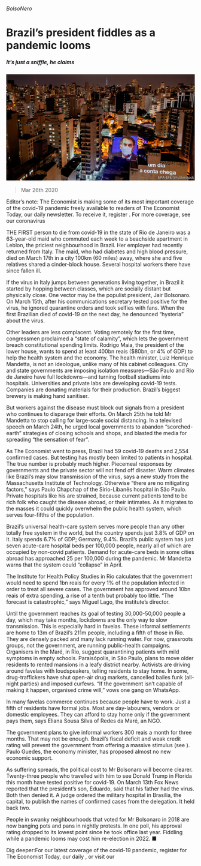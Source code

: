 ###### BolsoNero

# Brazil’s president fiddles as a pandemic looms 

##### It’s just a sniffle, he claims 

![image](images/20200328_AMP001_0.jpg) 

> Mar 26th 2020 

Editor’s note: The Economist is making some of its most important coverage of the covid-19 pandemic freely available to readers of The Economist Today, our daily newsletter. To receive it, register . For more coverage, see our coronavirus 

THE FIRST person to die from covid-19 in the state of Rio de Janeiro was a 63-year-old maid who commuted each week to a beachside apartment in Leblon, the priciest neighbourhood in Brazil. Her employer had recently returned from Italy. The maid, who had diabetes and high blood pressure, died on March 17th in a city 100km (60 miles) away, where she and five relatives shared a cinder-block house. Several hospital workers there have since fallen ill. 

If the virus in Italy jumps between generations living together, in Brazil it started by hopping between classes, which are socially distant but physically close. One vector may be the populist president, Jair Bolsonaro. On March 15th, after his communications secretary tested positive for the virus, he ignored quarantine orders and took selfies with fans. When the first Brazilian died of covid-19 on the next day, he denounced “hysteria” about the virus.


Other leaders are less complacent. Voting remotely for the first time, congressmen proclaimed a “state of calamity”, which lets the government breach constitutional spending limits. Rodrigo Maia, the president of the lower house, wants to spend at least 400bn reais ($80bn, or 4% of GDP) to help the health system and the economy. The health minister, Luiz Henrique Mandetta, is not an ideologue, unlike many of his cabinet colleagues. City and state governments are imposing isolation measures—São Paulo and Rio de Janeiro have full lockdowns—and turning football stadiums into hospitals. Universities and private labs are developing covid-19 tests. Companies are donating materials for their production. Brazil’s biggest brewery is making hand sanitiser. 

But workers against the disease must block out signals from a president who continues to disparage their efforts. On March 25th he told Mr Mandetta to stop calling for large-scale social distancing. In a televised speech on March 24th, he urged local governments to abandon “scorched-earth” strategies of closing schools and shops, and blasted the media for spreading “the sensation of fear”.

As The Economist went to press, Brazil had 59 covid-19 deaths and 2,554 confirmed cases. But testing has mostly been limited to patients in hospital. The true number is probably much higher. Piecemeal responses by governments and the private sector will not fend off disaster. Warm climates like Brazil’s may slow transmission of the virus, says a new study from the Massachusetts Institute of Technology. Otherwise “there are no mitigating factors,” says Paulo Chapchap of the Sírio-Libanês hospital in São Paulo. Private hospitals like his are strained, because current patients tend to be rich folk who caught the disease abroad, or their intimates. As it migrates to the masses it could quickly overwhelm the public health system, which serves four-fifths of the population.

Brazil’s universal health-care system serves more people than any other totally free system in the world, but the country spends just 3.8% of GDP on it. Italy spends 6.7% of GDP; Germany, 9.4%. Brazil’s public system has just seven acute-care hospital beds per 100,000 people, nearly all of which are occupied by non-covid patients. Demand for acute-care beds in some cities abroad has approached 25 per 100,000 during the pandemic. Mr Mandetta warns that the system could “collapse” in April.

The Institute for Health Policy Studies in Rio calculates that the government would need to spend 1bn reais for every 1% of the population infected in order to treat all severe cases. The government has approved around 10bn reais of extra spending, a rise of a tenth but probably too little. “The forecast is catastrophic,” says Miguel Lago, the institute’s director.

Until the government reaches its goal of testing 30,000-50,000 people a day, which may take months, lockdowns are the only way to slow transmission. This is especially hard in favelas. These informal settlements are home to 13m of Brazil’s 211m people, including a fifth of those in Rio. They are densely packed and many lack running water. For now, grassroots groups, not the government, are running public-health campaigns. Organisers in the Maré, in Rio, suggest quarantining patients with mild symptoms in empty schools. Paraisópolis, in São Paulo, plans to move older residents to rented mansions in a leafy district nearby. Activists are driving around favelas with loudspeakers, telling residents to stay home. In some, drug-traffickers have shut open-air drug markets, cancelled bailes funk (all-night parties) and imposed curfews. “If the government isn’t capable of making it happen, organised crime will,” vows one gang on WhatsApp.

In many favelas commerce continues because people have to work. Just a fifth of residents have formal jobs. Most are day-labourers, vendors or domestic employees. They can afford to stay home only if the government pays them, says Eliana Sousa Silva of Redes da Maré, an NGO.

The government plans to give informal workers 300 reais a month for three months. That may not be enough. Brazil’s fiscal deficit and weak credit rating will prevent the government from offering a massive stimulus (see ). Paulo Guedes, the economy minister, has proposed almost no new economic support.

As suffering spreads, the political cost to Mr Bolsonaro will become clearer. Twenty-three people who travelled with him to see Donald Trump in Florida this month have tested positive for covid-19. On March 13th Fox News reported that the president’s son, Eduardo, said that his father had the virus. Both then denied it. A judge ordered the military hospital in Brasília, the capital, to publish the names of confirmed cases from the delegation. It held back two.

People in swanky neighbourhoods that voted for Mr Bolsonaro in 2018 are now banging pots and pans in nightly protests. In one poll, his approval rating dropped to its lowest point since he took office last year. Fiddling while a pandemic looms may cost him re-election in 2022. ■

Dig deeper:For our latest coverage of the covid-19 pandemic, register for The Economist Today, our daily , or visit our 

